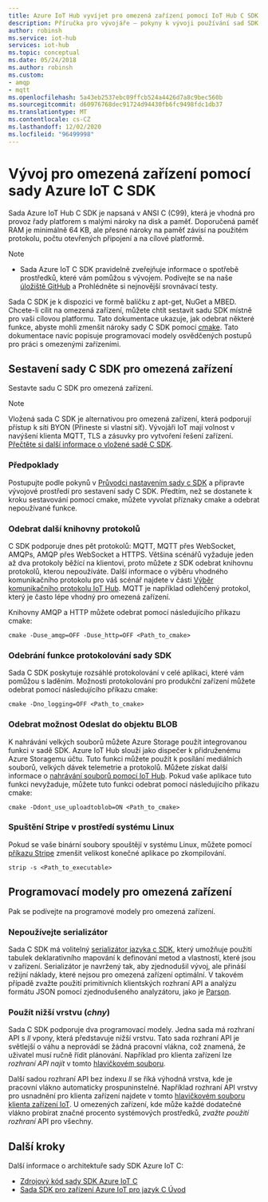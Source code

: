 ```yaml
---
title: Azure IoT Hub vyvíjet pro omezená zařízení pomocí IoT Hub C SDK
description: Příručka pro vývojáře – pokyny k vývoji používání sad SDK Azure IoT pro omezená zařízení.
author: robinsh
ms.service: iot-hub
services: iot-hub
ms.topic: conceptual
ms.date: 05/24/2018
ms.author: robinsh
ms.custom:
- amqp
- mqtt
ms.openlocfilehash: 5a43eb2537ebc09ffcb524a4426d7a8c9bec560b
ms.sourcegitcommit: d60976768dec91724d94430fb6fc9498fdc1db37
ms.translationtype: MT
ms.contentlocale: cs-CZ
ms.lasthandoff: 12/02/2020
ms.locfileid: "96499998"
---
```

# <a name="develop-for-constrained-devices-using-azure-iot-c-sdk"></a>Vývoj pro omezená zařízení pomocí sady Azure IoT C SDK

Sada Azure IoT Hub C SDK je napsaná v ANSI C (C99), která je vhodná pro provoz řady platforem s malými nároky na disk a paměť. Doporučená paměť RAM je minimálně 64 KB, ale přesné nároky na paměť závisí na použitém protokolu, počtu otevřených připojení a na cílové platformě.
> [!NOTE]
> * Sada Azure IoT C SDK pravidelně zveřejňuje informace o spotřebě prostředků, které vám pomůžou s vývojem.  Podívejte se na naše [úložiště GitHub](https://github.com/Azure/azure-iot-sdk-c/blob/master/doc/c_sdk_resource_information.md) a Prohlédněte si nejnovější srovnávací testy.
>

Sada C SDK je k dispozici ve formě balíčku z apt-get, NuGet a MBED. Chcete-li cílit na omezená zařízení, můžete chtít sestavit sadu SDK místně pro vaši cílovou platformu. Tato dokumentace ukazuje, jak odebrat některé funkce, abyste mohli zmenšit nároky sady C SDK pomocí [cmake](https://cmake.org/). Tato dokumentace navíc popisuje programovací modely osvědčených postupů pro práci s omezenými zařízeními.

## <a name="building-the-c-sdk-for-constrained-devices"></a>Sestavení sady C SDK pro omezená zařízení

Sestavte sadu C SDK pro omezená zařízení.

> [!NOTE]
> Vložená sada C SDK je alternativou pro omezená zařízení, která podporují přístup k síti BYON (Přineste si vlastní síť). Vývojáři IoT mají volnost v navýšení klienta MQTT, TLS a zásuvky pro vytvoření řešení zařízení. [Přečtěte si další informace o vložené sadě C SDK](https://github.com/Azure/azure-sdk-for-c/tree/master/sdk/docs/iot).

### <a name="prerequisites"></a>Předpoklady

Postupujte podle pokynů v [Průvodci nastavením sady c SDK](https://github.com/Azure/azure-iot-sdk-c/blob/master/doc/devbox_setup.md) a připravte vývojové prostředí pro sestavení sady C SDK. Předtím, než se dostanete k kroku sestavování pomocí cmake, můžete vyvolat příznaky cmake a odebrat nepoužívané funkce.

### <a name="remove-additional-protocol-libraries"></a>Odebrat další knihovny protokolů

C SDK podporuje dnes pět protokolů: MQTT, MQTT přes WebSocket, AMQPs, AMQP přes WebSocket a HTTPS. Většina scénářů vyžaduje jeden až dva protokoly běžící na klientovi, proto můžete z SDK odebrat knihovnu protokolů, kterou nepoužíváte. Další informace o výběru vhodného komunikačního protokolu pro váš scénář najdete v části [Výběr komunikačního protokolu IoT Hub](iot-hub-devguide-protocols.md). MQTT je například odlehčený protokol, který je často lépe vhodný pro omezená zařízení.

Knihovny AMQP a HTTP můžete odebrat pomocí následujícího příkazu cmake:

```
cmake -Duse_amqp=OFF -Duse_http=OFF <Path_to_cmake>
```

### <a name="remove-sdk-logging-capability"></a>Odebrání funkce protokolování sady SDK

Sada C SDK poskytuje rozsáhlé protokolování v celé aplikaci, které vám pomůžou s laděním. Možnosti protokolování pro produkční zařízení můžete odebrat pomocí následujícího příkazu cmake:

```
cmake -Dno_logging=OFF <Path_to_cmake>
```

### <a name="remove-upload-to-blob-capability"></a>Odebrat možnost Odeslat do objektu BLOB

K nahrávání velkých souborů můžete Azure Storage použít integrovanou funkci v sadě SDK. Azure IoT Hub slouží jako dispečer k přidruženému Azure Storagemu účtu. Tuto funkci můžete použít k posílání mediálních souborů, velkých dávek telemetrie a protokolů. Můžete získat další informace o [nahrávání souborů pomocí IoT Hub](iot-hub-devguide-file-upload.md). Pokud vaše aplikace tuto funkci nevyžaduje, můžete tuto funkci odebrat pomocí následujícího příkazu cmake:

```
cmake -Ddont_use_uploadtoblob=ON <Path_to_cmake>
```

### <a name="running-strip-on-linux-environment"></a>Spuštění Stripe v prostředí systému Linux

Pokud se vaše binární soubory spouštějí v systému Linux, můžete pomocí [příkazu Stripe](https://en.wikipedia.org/wiki/Strip_(Unix)) zmenšit velikost konečné aplikace po zkompilování.

```
strip -s <Path_to_executable>
```

## <a name="programming-models-for-constrained-devices"></a>Programovací modely pro omezená zařízení

Pak se podívejte na programové modely pro omezená zařízení.

### <a name="avoid-using-the-serializer"></a>Nepoužívejte serializátor

Sada C SDK má volitelný [serializátor jazyka c SDK](https://github.com/Azure/azure-iot-sdk-c/tree/master/serializer), který umožňuje použití tabulek deklarativního mapování k definování metod a vlastností, které jsou v zařízení. Serializátor je navržený tak, aby zjednodušil vývoj, ale přináší režijní náklady, které nejsou pro omezená zařízení optimální. V takovém případě zvažte použití primitivních klientských rozhraní API a analýzu formátu JSON pomocí zjednodušeného analyzátoru, jako je [Parson](https://github.com/kgabis/parson).

### <a name="use-the-lower-layer-_ll_"></a>Použít nižší vrstvu (_chny_)

Sada C SDK podporuje dva programovací modely. Jedna sada má rozhraní API s _ll_ vpony, která představuje nižší vrstvu. Tato sada rozhraní API je světlejší o váhu a neprovádí se žádná pracovní vlákna, což znamená, že uživatel musí ručně řídit plánování. Například pro klienta zařízení lze _rozhraní API najít_ v tomto [hlavičkovém souboru](https://github.com/Azure/azure-iot-sdk-c/blob/master/iothub_client/inc/iothub_device_client_ll.h). 

Další sadou rozhraní API bez indexu _ll_ se říká výhodná vrstva, kde je pracovní vlákno automaticky prospuninstelné. Například rozhraní API vrstvy pro usnadnění pro klienta zařízení najdete v tomto [hlavičkovém souboru klienta zařízení IoT](https://github.com/Azure/azure-iot-sdk-c/blob/master/iothub_client/inc/iothub_device_client.h). U omezených zařízení, kde může každé dodatečné vlákno probírat značné procento systémových prostředků, _zvažte použití rozhraní_ API pro všechny.

## <a name="next-steps"></a>Další kroky

Další informace o architektuře sady SDK Azure IoT C:
-    [Zdrojový kód sady SDK Azure IoT C](https://github.com/Azure/azure-iot-sdk-c/)
-    [Sada SDK pro zařízení Azure IoT pro jazyk C Úvod](iot-hub-device-sdk-c-intro.md)
